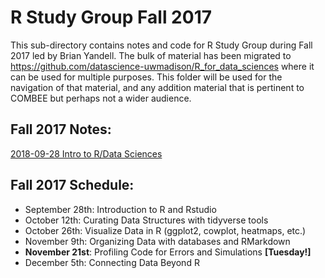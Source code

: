 # R Study Group Fall 2017

This sub-directory contains notes and code for R Study Group during Fall 2017 led by Brian Yandell. The bulk of material has been migrated to <https://github.com/datascience-uwmadison/R_for_data_sciences>
where it can be used for multiple purposes. This folder will be used for the navigation of that material, and any addition material that is pertinent to COMBEE but perhaps not a wider audience.

## Fall 2017 Notes:

[2018-09-28 Intro to R/Data Sciences](https://docs.google.com/document/d/1zHJukpoyYsqRDLLsk_h5vnMEXaLk-CxDMyqddyywPFM)

## Fall 2017 Schedule: 

- September 28th: Introduction to R and Rstudio
- October 12th: Curating Data Structures with tidyverse tools
- October 26th: Visualize Data in R (ggplot2, cowplot, heatmaps, etc.)
- November 9th: Organizing Data with databases and RMarkdown
- **November 21st**: Profiling Code for Errors and Simulations **[Tuesday!]**
- December 5th: Connecting Data Beyond R
